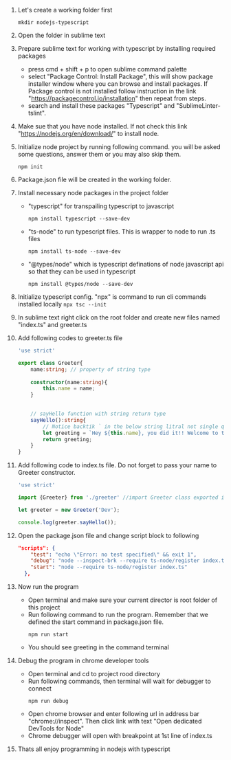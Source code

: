 1. Let's create a working folder first

   ```command
   mkdir nodejs-typescript
   ```

2. Open the folder in sublime text


3. Prepare sublime text for working with typescript by installing required packages
   - press cmd + shift + p to open sublime command palette
   - select "Package Control: Install Package", this will show package installer window where you can browse and install packages. If Package control is not installed follow instruction in the link "https://packagecontrol.io/installation" then repeat from steps.
   - search and install these packages "Typescript" and "SublimeLinter-tslint".
4. Make sue that you have node installed. If not check this link "https://nodejs.org/en/download/" to install node.


5. Initialize node project by running following command. you will be asked some questions, answer them or you may also skip them.
	```command
	npm init
	```

6. Package.json file will be created in the working folder.

7. Install necessary node packages in the project folder
   - "typescript" for transpailing typescript to javascript
		```
		npm install typescript --save-dev
		```
   - "ts-node" to run typescript files. This is wrapper to node to run .ts files 
		```
		npm install ts-node --save-dev
		```
    - "@types/node" which is typescript definations of node javascript api so that they can be used in typescript
		```
		npm install @types/node --save-dev
		```

8. Initialize typescript config. "npx" is command to run cli commands installed locally
	```npx tsc --init```

9. In sublime text right click on the root folder and create new files named "index.ts" and greeter.ts

10. Add following codes to greeter.ts file

	``` typescript
	'use strict'

	export class Greeter{
		name:string; // property of string type
		
		constructor(name:string){
			this.name = name;
		}
		

		// sayHello function with string return type
		sayHello():string{
			// Notice backtik ` in the below string litral not single quote '
			let greeting = `Hey ${this.name}, you did it!! Welcome to typed world of typescript.`;
			return greeting;
		}
	}
	```


11. Add following code to index.ts file. Do not forget to pass your name to Greeter constructor.
	``` typescript
	'use strict'

	import {Greeter} from './greeter' //import Greeter class exported in greeter module

	let greeter = new Greeter('Dev');

	console.log(greeter.sayHello());
	```

12. Open the package.json file and change script block to following
	``` json
	"scripts": {
	    "test": "echo \"Error: no test specified\" && exit 1",
	    "debug": "node --inspect-brk --require ts-node/register index.ts",
	    "start": "node --require ts-node/register index.ts"
	  },
	  ```

13. Now run the program
    - Open terminal and make sure your current director is root folder of this project
    - Run following command to run the program. Remember that we defined the start command in package.json file.
		``` command
		npm run start
		```
    - You should see greeting in the command terminal

14. Debug the program in chrome developer tools
    - Open terminal and cd to project rood directory
    - Run following commands, then terminal will wait for debugger to connect
		```command
		npm run debug
		```
    - Open chrome browser and enter following url in address bar "chrome://inspect". Then click link with text "Open dedicated DevTools for Node"
    - Chrome debugger will open with breakpoint at 1st line of index.ts

15. Thats all enjoy programming in nodejs with typescript




